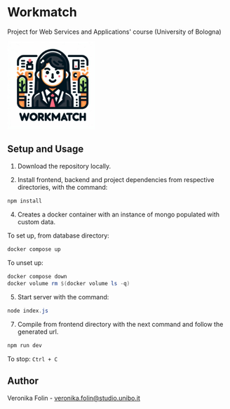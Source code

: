 # Workmatch

Project for Web Services and Applications' course (University of Bologna)

<img src="frontend/src/assets/logo.jpeg" alt="logo" width="200"/>

## Setup and Usage

1. Download the repository locally.

3. Install frontend, backend and project dependencies from respective directories, with the command:
```sh
npm install
```

4. Creates a docker container with an instance of mongo populated with custom data.

To set up, from database directory:

```powershell
docker compose up 
```

To unset up:

```powershell
docker compose down
docker volume rm $(docker volume ls -q)
```

5. Start server with the command:

```powershell
node index.js
```

7. Compile from frontend directory with the next command and follow the generated url.

```sh
npm run dev
```

To stop: `Ctrl + C`

## Author

Veronika Folin - veronika.folin@studio.unibo.it